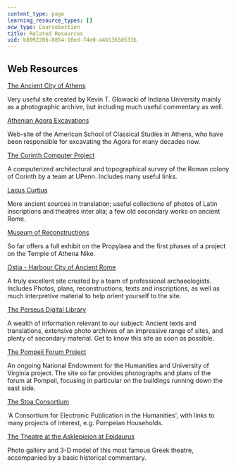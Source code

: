 ```yaml
---
content_type: page
learning_resource_types: []
ocw_type: CourseSection
title: Related Resources
uid: b8992286-8854-10ed-74e0-a4b1363d533b
---
```


Web Resources
-------------

[The Ancient City of Athens](http://www.stoa.org/athens/)

Very useful site created by Kevin T. Glowacki of Indiana University mainly as a photographic archive, but including much useful commentary as well.

[Athenian Agora Excavations](http://www.agathe.gr/)

Web-site of the American School of Classical Studies in Athens, who have been responsible for excavating the Agora for many decades now.

[The Corinth Computer Project](http://corinth.sas.upenn.edu/)

A computerized architectural and topographical survey of the Roman colony of Corinth by a team at UPenn. Includes many useful links.

[Lacus Curtius](http://penelope.uchicago.edu/Thayer/E/Roman/home)

More ancient sources in translation; useful collections of photos of Latin inscriptions and theatres inter alia; a few old secondary works on ancient Rome.

[Museum of Reconstructions](http://www.reconstructions.org/)

So far offers a full exhibit on the Propylaea and the first phases of a project on the Temple of Athena Nike.

[Ostia - Harbour City of Ancient Rome](http://www.ostia-antica.org/)

A truly excellent site created by a team of professional archaeologists. Includes Photos, plans, reconstructions, texts and inscriptions, as well as much interpretive material to help orient yourself to the site.

[The Perseus Digital Library](http://www.perseus.tufts.edu/)

A wealth of information relevant to our subject: Ancient texts and translations, extensive photo archives of an impressive range of sites, and plenty of secondary material. Get to know this site as soon as possible.

[The Pompeii Forum Project](http://pompeii.virginia.edu/)

An ongoing National Endowment for the Humanities and University of Virginia project. The site so far provides photographs and plans of the forum at Pompeii, focusing in particular on the buildings running down the east side.

[The Stoa Consortium](http://www.stoa.org/)

'A Consortium for Electronic Publication in the Humanities', with links to many projects of interest, e.g. Pompeian Households.

[The Theatre at the Asklepieion at Epidaurus](http://www.fhw.gr/choros/epidaurus/en/)

Photo gallery and 3-D model of this most famous Greek theatre, accompanied by a basic historical commentary.